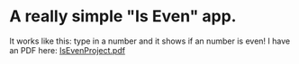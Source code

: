 # A really simple "Is Even" app.
It works like this: type in a number and it shows if an number is even!
I have an PDF here: 
[IsEvenProject.pdf](https://github.com/EmilProgramer22/IsEven/files/14333331/IsEvenProject.pdf)
